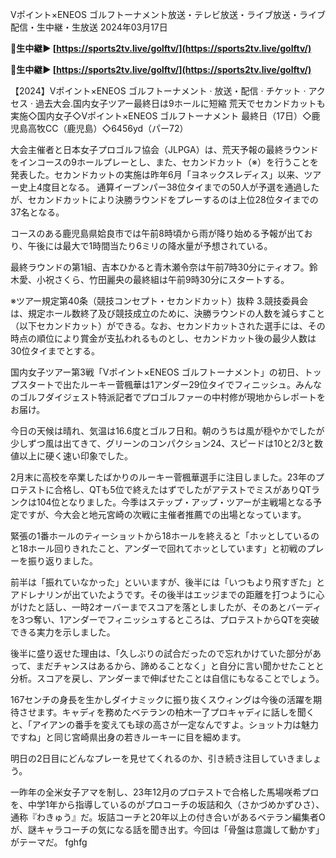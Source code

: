 Vポイント×ENEOS ゴルフトーナメント放送・テレビ放送・ライブ放送・ライブ配信・生中継・生放送 2024年03月17日

<strong>🔴生中継▶ [https://sports2tv.live/golftv/](https://sports2tv.live/golftv/)</strong>

<strong>🔴生中継▶ [https://sports2tv.live/golftv/](https://sports2tv.live/golftv/)</strong>

【2024】Vポイント×ENEOS ゴルフトーナメント · 放送・配信 · チケット · アクセス · 過去大会.国内女子ツアー最終日は9ホールに短縮 荒天でセカンドカットも実施◇国内女子◇Vポイント×ENEOS ゴルフトーナメント 最終日（17日）◇鹿児島高牧CC（鹿児島）◇6456yd（パー72）

大会主催者と日本女子プロゴルフ協会（JLPGA）は、荒天予報の最終ラウンドをインコースの9ホールプレーとし、また、セカンドカット（※）を行うことを発表した。セカンドカットの実施は昨年6月「ヨネックスレディス」以来、ツアー史上4度目となる。
通算イーブンパー38位タイまでの50人が予選を通過したが、セカンドカットにより決勝ラウンドをプレーするのは上位28位タイまでの37名となる。

コースのある鹿児島県姶良市では午前8時頃から雨が降り始める予報が出ており、午後には最大で1時間当たり6ミリの降水量が予想されている。

最終ラウンドの第1組、吉本ひかると青木瀬令奈は午前7時30分にティオフ。鈴木愛、小祝さくら、竹田麗央の最終組は午前9時30分にスタートする。

※ツアー規定第40条（競技コンセプト・セカンドカット）抜粋
3.競技委員会は、規定ホール数終了及び競技成立のために、決勝ラウンドの人数を減らすこと（以下セカンドカット）ができる。なお、セカンドカットされた選手には、その時点の順位により賞金が支払われるものとし、セカンドカット後の最少人数は30位タイまでとする。

国内女子ツアー第3戦「Vポイント×ENEOS ゴルフトーナメント」の初日、トップスタートで出たルーキー菅楓華は1アンダー29位タイでフィニッシュ。みんなのゴルフダイジェスト特派記者でプロゴルファーの中村修が現地からレポートをお届け。

今日の天候は晴れ、気温は16.6度とゴルフ日和。朝のうちは風が穏やかでしたが少しずつ風は出てきて、グリーンのコンパクション24、スピードは10と2/3と数値以上に硬く速い印象でした。

2月末に高校を卒業したばかりのルーキー菅楓華選手に注目しました。23年のプロテストに合格し、QTも5位で終えたはずでしたがアテストでミスがありQTランクは104位となりました。今季はステップ・アップ・ツアーが主戦場となる予定ですが、今大会と地元宮崎の次戦に主催者推薦での出場となっています。

緊張の1番ホールのティーショットから18ホールを終えると「ホッとしているのと18ホール回りきれたこと、アンダーで回れてホッとしています」と初戦のプレーを振り返りました。

前半は「振れていなかった」といいますが、後半には「いつもより飛すぎた」とアドレナリンが出ていたようです。その後半はエッジまでの距離を打つように心がけたと話し、一時2オーバーまでスコアを落としましたが、そのあとバーディを3つ奪い、1アンダーでフィニッシュするところは、プロテストからQTを突破できる実力を示しました。

後半に盛り返せた理由は、「久しぶりの試合だったので忘れかけていた部分があって、まだチャンスはあるから、諦めることなく」と自分に言い聞かせたことと分析。スコアを戻し、アンダーまで伸ばせたことは自信にもなることでしょう。

167センチの身長を生かしダイナミックに振り抜くスウィングは今後の活躍を期待させます。キャディを務めたベテランの柏木一了プロキャディに話しを聞くと、「アイアンの番手を変えても球の高さが一定なんですよ。ショット力は魅力ですね」と同じ宮崎県出身の若きルーキーに目を細めます。

明日の2日目にどんなプレーを見せてくれるのか、引き続き注目していきましょう。

一昨年の全米女子アマを制し、23年12月のプロテストで合格した馬場咲希プロを、中学1年から指導しているのがプロコーチの坂詰和久（さかづめかずひさ）、通称『わきゅう』だ。坂詰コーチと20年以上の付き合いがあるベテラン編集者Oが、謎キャラコーチの気になる話を聞き出す。今回は「骨盤は意識して動かす」がテーマだ。 fghfg
